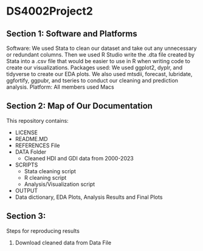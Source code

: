 # DS4002Project2

## Section 1: Software and Platforms
Software: We used Stata to clean our dataset and take out any unnecessary or redundant columns. Then we used R Studio write the .dta file created by Stata into a .csv file that would be easier to use in R when writing code to create our visualizations. 
Packages used: We used ggplot2, dyplr, and tidyverse to create our EDA plots. We also used mtsdii, forecast, lubridate, ggfortify, ggpubr, and tseries to conduct our cleaning and prediction analysis. 
Platform: All members used Macs



## Section 2: Map of Our Documentation 
This repository contains:
* LICENSE
* README.MD
* REFERENCES File
* DATA Folder 
  * Cleaned HDI and GDI data from 2000-2023
* SCRIPTS
  *  Stata cleaning script
  *  R cleaning script
  *  Analysis/Visualization script
* OUTPUT
 * Data dictionary, EDA Plots, Analysis Results and Final Plots

## Section 3:
Steps for reproducing results
1. Download cleaned data from Data File


